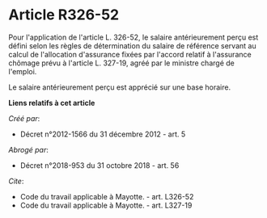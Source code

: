 # Article R326-52

Pour l'application de l'article L. 326-52, le salaire antérieurement perçu est défini selon les règles de détermination du
salaire de référence servant au calcul de l'allocation d'assurance fixées par l'accord relatif à l'assurance chômage prévu à
l'article L. 327-19, agréé par le ministre chargé de l'emploi. 

Le salaire antérieurement perçu est apprécié sur une base horaire.

**Liens relatifs à cet article**

_Créé par_:

  - Décret n°2012-1566 du 31 décembre 2012 - art. 5

_Abrogé par_:

  - Décret n°2018-953 du 31 octobre 2018 - art. 56

_Cite_:

  - Code du travail applicable à Mayotte. - art. L326-52
  - Code du travail applicable à Mayotte. - art. L327-19
